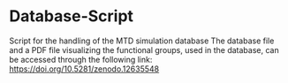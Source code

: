 # Database-Script
Script for the handling of the MTD simulation database
The database file and a PDF file visualizing the functional groups, used in the database, can be accessed through the following link: https://doi.org/10.5281/zenodo.12635548

